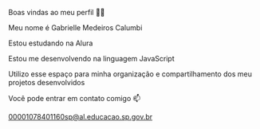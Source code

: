 Boas vindas ao meu perfil 💙💙

Meu nome é Gabrielle Medeiros Calumbi

Estou estudando na Alura

Estou me desenvolvendo na linguagem JavaScript

Utilizo esse espaço para minha organização e compartilhamento dos meu projetos desenvolvidos

Você pode entrar em contato comigo 📫

00001078401160sp@al.educacao.sp.gov.br
